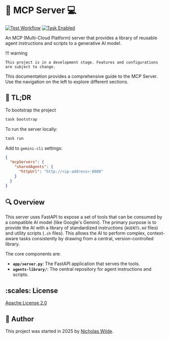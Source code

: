 # :robot: MCP Server :computer:

[![Test Workflow](https://img.shields.io/github/actions/workflow/status/nicholaswilde/mcp-server/test.yml?label=test&style=for-the-badge&branch=main)](https://github.com/nicholaswilde/mcp-server/actions/workflows/test.yml)
[![Task Enabled](https://img.shields.io/badge/Task-Enabled-brightgreen?style=for-the-badge&logo=task&logoColor=white)](https://taskfile.dev/#/)

An MCP (Multi-Cloud Platform) server that provides a library of reusable agent instructions and scripts to a generative AI model.

!!! warning

    This project is in a development stage. Features and configurations are subject to change.

This documentation provides a comprehensive guide to the MCP Server. Use the navigation on the left to explore different sections.

## :rocket: TL;DR

To bootstrap the project
```bash
task bootstrap
```

To run the server locally:
```bash
task run
```

Add to `gemini-cli` settings:
```json
{
  "mcpServers": {
    "sharedAgents": {
      "httpUrl": "http://<ip-address>:8080"
    }
  }
}
```

## :mag: Overview

This server uses FastAPI to expose a set of tools that can be consumed by a compatible AI model (like Google's Gemini). The primary purpose is to provide the AI with a library of standardized instructions (`AGENTS.md` files) and utility scripts (`.sh` files). This allows the AI to perform complex, context-aware tasks consistently by drawing from a central, version-controlled library.

The core components are:
-   **`app/server.py`**: The FastAPI application that serves the tools.
-   **`agents-library/`**: The central repository for agent instructions and scripts.

## :scales: License

​[​Apache License 2.0](https://raw.githubusercontent.com/nicholaswilde/mcp-server/refs/heads/main/LICENSE)

## :pencil: Author

This project was started in 2025 by [Nicholas Wilde](https://github.com/nicholaswilde/).
